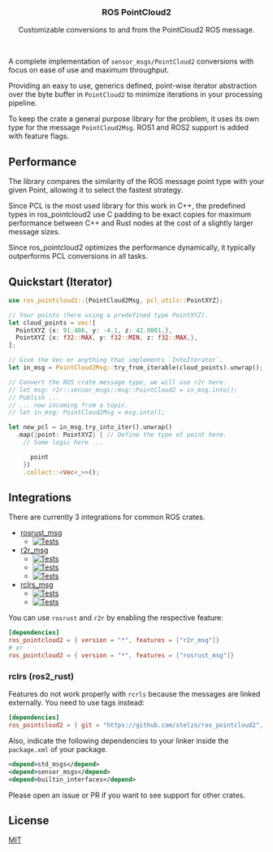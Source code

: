 <p align="center">
  <h3 align="center">ROS PointCloud2</h3>
  <p align="center">Customizable conversions to and from the PointCloud2 ROS message.</p>
  <p align="center"><a href="https://crates.io/crates/ros_pointcloud2"><img src="https://img.shields.io/crates/v/ros_pointcloud2.svg" alt=""></a> <a href="https://github.com/stelzo/ros_pointcloud2/tree/main/tests"><img src="https://github.com/stelzo/ros_pointcloud2/actions/workflows/tests.yml/badge.svg" alt=""></a>
  </p>
</p>

A complete implementation of `sensor_msgs/PointCloud2` conversions with focus on ease of use and maximum throughput.

Providing an easy to use, generics defined, point-wise iterator abstraction over the byte buffer in `PointCloud2` to minimize iterations in your processing pipeline.

To keep the crate a general purpose library for the problem, it uses its own type for the message `PointCloud2Msg`. ROS1 and ROS2 support is added with feature flags.

## Performance

The library compares the similarity of the ROS message point type with your given Point, allowing it to select the fastest strategy.

Since PCL is the most used library for this work in C++, the predefined types in ros_pointcloud2 use C padding to be exact copies for maximum performance between C++ and Rust nodes at the cost of a slightly larger message sizes.

Since ros_pointcloud2 optimizes the performance dynamically, it typically outperforms PCL conversions in all tasks.

## Quickstart (Iterator)
```rust
use ros_pointcloud2::{PointCloud2Msg, pcl_utils::PointXYZ};

// Your points (here using a predefined type PointXYZ).
let cloud_points = vec![
  PointXYZ {x: 91.486, y: -4.1, z: 42.0001,},
  PointXYZ {x: f32::MAX, y: f32::MIN, z: f32::MAX,},
];

// Give the Vec or anything that implements `IntoIterator`.
let in_msg = PointCloud2Msg::try_from_iterable(cloud_points).unwrap();

// Convert the ROS crate message type, we will use r2r here.
// let msg: r2r::sensor_msgs::msg::PointCloud2 = in_msg.into();
// Publish ...
// ... now incoming from a topic.
// let in_msg: PointCloud2Msg = msg.into();

let new_pcl = in_msg.try_into_iter().unwrap()
  .map(|point: PointXYZ| { // Define the type of point here.
    // Some logic here ...

      point
    })
    .collect::<Vec<_>>();
```

## Integrations

There are currently 3 integrations for common ROS crates.
- [rosrust_msg](https://github.com/adnanademovic/rosrust)
  - [![Tests](https://github.com/stelzo/ros_pointcloud2/actions/workflows/rosrust_noetic.yml/badge.svg)](https://github.com/stelzo/ros_pointcloud2/actions/workflows/rosrust_noetic.yml)
- [r2r_msg](https://github.com/sequenceplanner/r2r)
  - [![Tests](https://github.com/stelzo/ros_pointcloud2/actions/workflows/r2r_galactic.yml/badge.svg)](https://github.com/stelzo/ros_pointcloud2/actions/workflows/r2r_galactic.yml)
  - [![Tests](https://github.com/stelzo/ros_pointcloud2/actions/workflows/r2r_humble.yml/badge.svg)](https://github.com/stelzo/ros_pointcloud2/actions/workflows/r2r_humble.yml)
  - [![Tests](https://github.com/stelzo/ros_pointcloud2/actions/workflows/r2r_iron.yml/badge.svg)](https://github.com/stelzo/ros_pointcloud2/actions/workflows/r2r_iron.yml)
- [rclrs_msg](https://github.com/ros2-rust/ros2_rust)
  - [![Tests](https://github.com/stelzo/ros_pointcloud2/actions/workflows/rclrs_humble.yml/badge.svg)](https://github.com/stelzo/ros_pointcloud2/actions/workflows/rclrs_humble.yml)
  - [![Tests](https://github.com/stelzo/ros_pointcloud2/actions/workflows/rclrs_iron.yml/badge.svg)](https://github.com/stelzo/ros_pointcloud2/actions/workflows/rclrs_iron.yml)

You can use `rosrust` and `r2r` by enabling the respective feature:
```toml
[dependencies]
ros_pointcloud2 = { version = "*", features = ["r2r_msg"]}
# or
ros_pointcloud2 = { version = "*", features = ["rosrust_msg"]}
```

### rclrs (ros2_rust)
Features do not work properly with `rcrls` because the messages are linked externally. You need to use tags instead:
```toml
[dependencies]
ros_pointcloud2 = { git = "https://github.com/stelzo/ros_pointcloud2", tag = "v0.4.0_rclrs" }
```
Also, indicate the following dependencies to your linker inside the `package.xml` of your package.
```xml
<depend>std_msgs</depend>
<depend>sensor_msgs</depend>
<depend>builtin_interfaces</depend>
```

Please open an issue or PR if you want to see support for other crates.

## License
[MIT](https://choosealicense.com/licenses/mit/)
